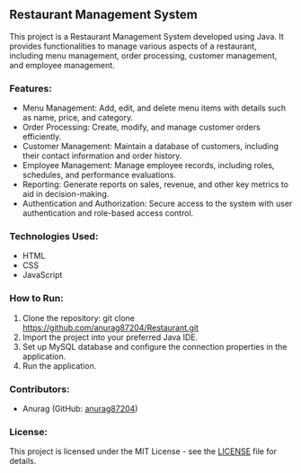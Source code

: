 ## Restaurant Management System

This project is a Restaurant Management System developed using Java. It provides functionalities to manage various aspects of a restaurant, including menu management, order processing, customer management, and employee management. 

### Features:

- Menu Management: Add, edit, and delete menu items with details such as name, price, and category.
- Order Processing: Create, modify, and manage customer orders efficiently.
- Customer Management: Maintain a database of customers, including their contact information and order history.
- Employee Management: Manage employee records, including roles, schedules, and performance evaluations.
- Reporting: Generate reports on sales, revenue, and other key metrics to aid in decision-making.
- Authentication and Authorization: Secure access to the system with user authentication and role-based access control.

### Technologies Used:

- HTML
- CSS
- JavaScript

### How to Run:

1. Clone the repository: git clone https://github.com/anurag87204/Restaurant.git
2. Import the project into your preferred Java IDE.
3. Set up MySQL database and configure the connection properties in the application.
4. Run the application.

### Contributors:

- Anurag (GitHub: [anurag87204](https://github.com/anurag87204))

### License:

This project is licensed under the MIT License - see the [LICENSE](LICENSE) file for details.
